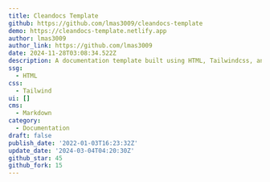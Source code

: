 ```yaml
---
title: Cleandocs Template
github: https://github.com/lmas3009/cleandocs-template
demo: https://cleandocs-template.netlify.app
author: lmas3009
author_link: https://github.com/lmas3009
date: 2024-11-28T03:08:34.522Z
description: A documentation template built using HTML, Tailwindcss, and Javascript
ssg:
  - HTML
css:
  - Tailwind
ui: []
cms:
  - Markdown
category:
  - Documentation
draft: false
publish_date: '2022-01-03T16:23:32Z'
update_date: '2024-03-04T04:20:30Z'
github_star: 45
github_fork: 15
---
```

